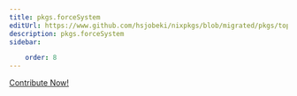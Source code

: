 ```yaml
---
title: pkgs.forceSystem
editUrl: https://www.github.com/hsjobeki/nixpkgs/blob/migrated/pkgs/top-level/aliases.nix#L53C17
description: pkgs.forceSystem
sidebar:

    order: 8
---
```


<a href="https://www.github.com/hsjobeki/nixpkgs/blob/migrated/pkgs/top-level/aliases.nix#L53C17">Contribute Now!</a>



